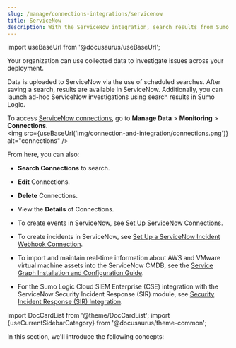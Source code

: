 ```yaml
---
slug: /manage/connections-integrations/servicenow
title: ServiceNow
description: With the ServiceNow integration, search results from Sumo Logic can be uploaded to your organization's ServiceNow account.
---
```


import useBaseUrl from '@docusaurus/useBaseUrl';

Your organization can use collected data to investigate issues across your deployment.

Data is uploaded to ServiceNow via the use of scheduled searches. After saving a search, results are available in ServiceNow. Additionally, you can launch ad-hoc ServiceNow investigations using search results in Sumo Logic.

To access [ServiceNow connections](/docs/manage/connections-integrations/servicenow), go to **Manage Data** > **Monitoring** > **Connections**.<br/><img src={useBaseUrl('img/connection-and-integration/connections.png')} alt="connections" />

From here, you can also:
* **Search Connections** to search. 
* **Edit** Connections. 
* **Delete** Connections. 
* View the **Details** of Connections.

* To create events in ServiceNow, see [Set Up ServiceNow Connections](/docs/manage/connections-integrations/servicenow/set-up-connections).
* To create incidents in ServiceNow, see [Set Up a ServiceNow Incident Webhook Connection](/docs/manage/connections-integrations/servicenow/set-up-security-incident-webhook).
* To import and maintain real-time information about AWS and VMware virtual machine assets into the ServiceNow CMDB, see the [Service Graph Installation and Configuration Guide](https://store.servicenow.com/appStoreAttachments.do?sys_id=d06467ab1bdab4d051a62132604bcb5e).
* For the Sumo Logic Cloud SIEM Enterprise (CSE) integration with the ServiceNow Security Incident Response (SIR) module, see [Security Incident Response (SIR) Integration](../../../cse/integrations/security-incident-response-integration.md).

import DocCardList from '@theme/DocCardList';
import {useCurrentSidebarCategory} from '@docusaurus/theme-common';

In this section, we'll introduce the following concepts:

<DocCardList items={useCurrentSidebarCategory().items}/>
